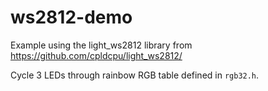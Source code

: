 # ws2812-demo

Example using the light_ws2812 library from https://github.com/cpldcpu/light_ws2812/

Cycle 3 LEDs through rainbow RGB table defined in `rgb32.h`.


